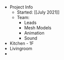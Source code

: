 - Project Info
	- Started: [[July 2021]]
	- Team:
		- Leads
		- Mesh Models
		- Animation
		- Sound
- Kitchen - 1F
- Livingroom
-